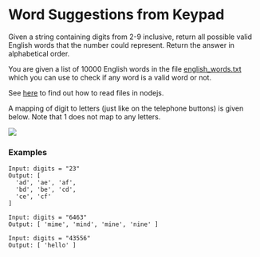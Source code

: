 # Word Suggestions from Keypad

Given a string containing digits from 2-9 inclusive, return all possible valid English words that the number could represent. Return the answer in alphabetical order. 

You are given a list of 10000 English words in the file [english_words.txt](./english_words.txt) which you can use to check if any word is a valid word or not.

See [here](https://www.geeksforgeeks.org/node-js-fs-readfilesync-method/) to find out how to read files in nodejs.

A mapping of digit to letters (just like on the telephone buttons) is given below. Note that 1 does not map to any letters.

![](./keypad.png)

### Examples
```
Input: digits = "23"
Output: [
  'ad', 'ae', 'af',
  'bd', 'be', 'cd',
  'ce', 'cf'
]
```

```
Input: digits = "6463"
Output: [ 'mime', 'mind', 'mine', 'nine' ]
```

```
Input: digits = "43556"
Output: [ 'hello' ]
```

